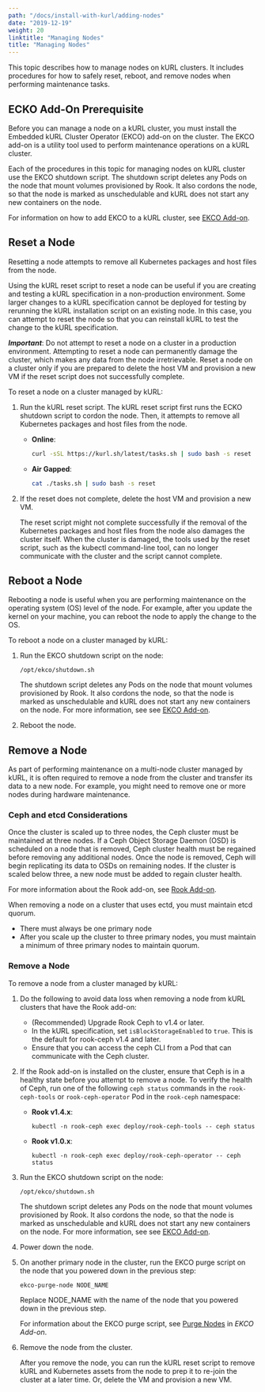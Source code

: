 ```yaml
---
path: "/docs/install-with-kurl/adding-nodes"
date: "2019-12-19"
weight: 20
linktitle: "Managing Nodes"
title: "Managing Nodes"
---
```


This topic describes how to manage nodes on kURL clusters. It includes procedures for how to safely reset, reboot, and remove nodes when performing maintenance tasks.

## ECKO Add-On Prerequisite

Before you can manage a node on a kURL cluster, you must install the Embedded kURL Cluster Operator (EKCO) add-on on the cluster. The EKCO add-on is a utility tool used to perform maintenance operations on a kURL cluster.

Each of the procedures in this topic for managing nodes on kURL cluster use the EKCO shutdown script. The shutdown script deletes any Pods on the node that mount volumes provisioned by Rook. It also cordons the node, so that the node is marked as unschedulable and kURL does not start any new containers on the node.

For information on how to add EKCO to a kURL cluster, see [EKCO Add-on](/docs/add-ons/ekco).

## Reset a Node

Resetting a node attempts to remove all Kubernetes packages and host files from the node.

Using the kURL reset script to reset a node can be useful if you are creating and testing a kURL specification in a non-production environment. Some larger changes to a kURL specification cannot be deployed for testing by rerunning the kURL installation script on an existing node. In this case, you can attempt to reset the node so that you can reinstall kURL to test the change to the kURL specification.   

_**Important**_: Do not attempt to reset a node on a cluster in a production environment. Attempting to reset a node can permanently damage the cluster, which makes any data from the node irretrievable. Reset a node on a cluster only if you are prepared to delete the host VM and provision a new VM if the reset script does not successfully complete.

To reset a node on a cluster managed by kURL:

1. Run the kURL reset script. The kURL reset script first runs the ECKO shutdown script to cordon the node. Then, it attempts to remove all Kubernetes packages and host files from the node.

   * **Online**:

      ```bash
      curl -sSL https://kurl.sh/latest/tasks.sh | sudo bash -s reset
      ```

   * **Air Gapped**:

      ```bash
      cat ./tasks.sh | sudo bash -s reset
      ```
1. If the reset does not complete, delete the host VM and provision a new VM.

   The reset script might not complete successfully if the removal of the Kubernetes packages and host files from the node also damages the cluster itself. When the cluster is damaged, the tools used by the reset script, such as the kubectl command-line tool, can no longer communicate with the cluster and the script cannot complete.

## Reboot a Node

Rebooting a node is useful when you are performing maintenance on the operating system (OS) level of the node. For example, after you update the kernel on your machine, you can reboot the node to apply the change to the OS.

To reboot a node on a cluster managed by kURL:

1. Run the EKCO shutdown script on the node:

   ```
   /opt/ekco/shutdown.sh
   ```

   The shutdown script deletes any Pods on the node that mount volumes provisioned by Rook. It also cordons the node, so that the node is marked as unschedulable and kURL does not start any new containers on the node. For more information, see see [EKCO Add-on](/docs/add-ons/ekco).

1. Reboot the node.

## Remove a Node

As part of performing maintenance on a multi-node cluster managed by kURL, it is often required to
remove a node from the cluster and transfer its data to a new node. For example, you might need to remove one or more nodes during hardware maintenance.

### Ceph and etcd Considerations

Once the cluster is scaled up to three nodes, the Ceph cluster must be maintained at three nodes.
If a Ceph Object Storage Daemon (OSD) is scheduled on a node that is removed, Ceph cluster health must be regained before removing any additional nodes.
Once the node is removed, Ceph will begin replicating its data to OSDs on remaining nodes.
If the cluster is scaled below three, a new node must be added to regain cluster health.

For more information about the Rook add-on, see [Rook Add-on](/docs/add-ons/rook).

When removing a node on a cluster that uses ectd, you must maintain etcd quorum.
* There must always be one primary node
* After you scale up the cluster to three primary nodes, you must maintain a minimum of three primary nodes to maintain quorum.

### Remove a Node

To remove a node from a cluster managed by kURL:

1. Do the following to avoid data loss when removing a node from kURL clusters that have the Rook add-on:
   * (Recommended) Upgrade Rook Ceph to v1.4 or later.
   * In the kURL specification, set `isBlockStorageEnabled` to `true`. This is the default for rook-ceph v1.4 and later.
   * Ensure that you can access the ceph CLI from a Pod that can communicate with the Ceph cluster.

1. If the Rook add-on is installed on the cluster, ensure that Ceph is in a healthy state before you attempt to remove a node. To verify the health of Ceph, run one of the following `ceph status` commands in the `rook-ceph-tools` or `rook-ceph-operator` Pod in the `rook-ceph` namespace:

    * **Rook v1.4.x**:

      ```
      kubectl -n rook-ceph exec deploy/rook-ceph-tools -- ceph status
      ```
    * **Rook v1.0.x**:

      ```
      kubectl -n rook-ceph exec deploy/rook-ceph-operator -- ceph status
      ```

1. Run the EKCO shutdown script on the node:

   ```
   /opt/ekco/shutdown.sh
   ```

   The shutdown script deletes any Pods on the node that mount volumes provisioned by Rook. It also cordons the node, so that the node is marked as unschedulable and kURL does not start any new containers on the node. For more information, see see [EKCO Add-on](/docs/add-ons/ekco).

1. Power down the node.

1. On another primary node in the cluster, run the EKCO purge script on the node that you powered down in the previous step:

   ```
   ekco-purge-node NODE_NAME
   ```
   Replace NODE_NAME with the name of the node that you powered down in the previous step.

   For information about the EKCO purge script, see [Purge Nodes](/docs/add-ons/ekco#purge-nodes) in _EKCO Add-on_.

1. Remove the node from the cluster.

   After you remove the node, you can run the kURL reset script to remove kURL and Kubernetes assets from the node to prep it to re-join the cluster at a later time. Or, delete the VM and provision a new VM.
